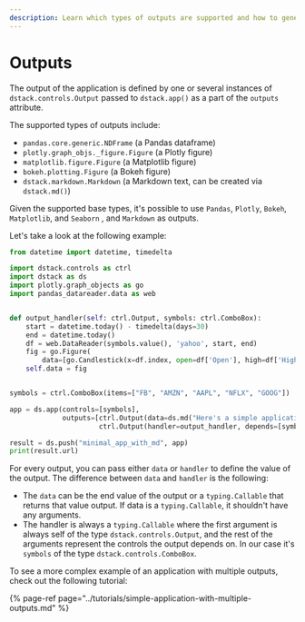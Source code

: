 ```yaml
---
description: Learn which types of outputs are supported and how to generate them.
---
```


# Outputs

The output of the application is defined by one or several instances of `dstack.controls.Output` passed to `dstack.app()` as a part of the `outputs` attribute. 

The supported types of outputs include: 

* `pandas.core.generic.NDFrame` \(a Pandas dataframe\)
* `plotly.graph_objs._figure.Figure` \(a Plotly figure\)
* `matplotlib.figure.Figure` \(a Matplotlib figure\)
* `bokeh.plotting.Figure` \(a Bokeh figure\)
* `dstack.markdown.Markdown` \(a Markdown text, can be created via `dstack.md()`\)

Given the supported base types, it's possible to use `Pandas`, `Plotly`, `Bokeh`, `Matplotlib`, and `Seaborn` , and `Markdown` as outputs.

Let's take a look at the following example: 

```python
from datetime import datetime, timedelta

import dstack.controls as ctrl
import dstack as ds
import plotly.graph_objects as go
import pandas_datareader.data as web


def output_handler(self: ctrl.Output, symbols: ctrl.ComboBox):
    start = datetime.today() - timedelta(days=30)
    end = datetime.today()
    df = web.DataReader(symbols.value(), 'yahoo', start, end)
    fig = go.Figure(
        data=[go.Candlestick(x=df.index, open=df['Open'], high=df['High'], low=df['Low'], close=df['Close'])])
    self.data = fig


symbols = ctrl.ComboBox(items=["FB", "AMZN", "AAPL", "NFLX", "GOOG"])

app = ds.app(controls=[symbols],
             outputs=[ctrl.Output(data=ds.md("Here's a simple application with **Markdown** and a chart.")),
                      ctrl.Output(handler=output_handler, depends=[symbols])])

result = ds.push("minimal_app_with_md", app)
print(result.url)
```

For every output, you can pass either `data` or `handler` to define the value of the output. The difference between `data` and `handler` is the following:

* The `data` can be the end value of the output or a `typing.Callable` that returns that value output. If data is a `typing.Callable`, it shouldn't have any arguments.
* The handler is always a `typing.Callable` where the first argument is always self of the type `dstack.controls.Output`, and the rest of the arguments represent the controls the output depends on. In our case it's `symbols` of the type `dstack.controls.ComboBox`.

To see a more complex example of an application with multiple outputs, check out the following tutorial:

{% page-ref page="../tutorials/simple-application-with-multiple-outputs.md" %}



